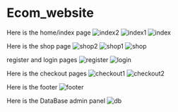 # Ecom_website

Here is the home/index page
![index2](https://github.com/user-attachments/assets/bf67f091-fcbb-4e0b-a2b4-5c37231372ab)
![index1](https://github.com/user-attachments/assets/48c28d6e-ef1c-4ae4-a8f8-d2cc938f4ca8)
![index](https://github.com/user-attachments/assets/08a169b4-791b-4a6a-9f37-307bd19842da)


Here is the shop page
![shop2](https://github.com/user-attachments/assets/0211e189-b454-4fba-af32-ff501af641da)
![shop1](https://github.com/user-attachments/assets/0190ae46-04e0-418b-b794-bc1901e33ac9)
![shop](https://github.com/user-attachments/assets/07608825-8ad7-4d7f-beac-90bed0c43bb5)

register and login pages
![register](https://github.com/user-attachments/assets/a14a8423-4aaf-47ac-9f32-5a23a6ad0ada)
![login](https://github.com/user-attachments/assets/13d99aac-86f1-4a17-a954-37d19dc72f58)


Here is the checkout pages
![checkout1](https://github.com/user-attachments/assets/4b2a34da-ab83-4567-9b66-55830c9633b2)
![checkout2](https://github.com/user-attachments/assets/d862c371-eb99-450d-a78c-cc926bd5ba65)


Here is the footer
![footer](https://github.com/user-attachments/assets/241246e2-b19d-4626-820e-2eb0d32cd21c)


Here is the DataBase admin panel
![db](https://github.com/user-attachments/assets/037e550c-bc8d-4295-9b4e-8462678eb772)







